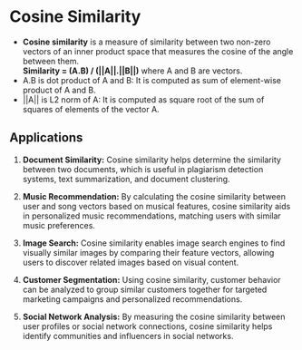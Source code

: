 # Cosine Similarity
- **Cosine similarity** is a measure of similarity between two non-zero vectors of an inner product space that measures the cosine of the angle between them.  
**Similarity = (A.B) / (||A||.||B||)** where A and B are vectors.
-   A.B is dot product of A and B: It is computed as sum of element-wise product of A and B.
-   ||A|| is L2 norm of A: It is computed as square root of the sum of squares of elements of the vector A.
##  **Applications**
1. **Document Similarity:** Cosine similarity helps determine the similarity between two documents, which is useful in plagiarism detection systems, text summarization, and document clustering.

2. **Music Recommendation:** By calculating the cosine similarity between user and song vectors based on musical features, cosine similarity aids in personalized music recommendations, matching users with similar music preferences.

3. **Image Search:** Cosine similarity enables image search engines to find visually similar images by comparing their feature vectors, allowing users to discover related images based on visual content.

4. **Customer Segmentation:** Using cosine similarity, customer behavior can be analyzed to group similar customers together for targeted marketing campaigns and personalized recommendations.

5. **Social Network Analysis:** By measuring the cosine similarity between user profiles or social network connections, cosine similarity helps identify communities and influencers in social networks.
